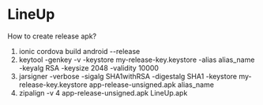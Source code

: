 # LineUp
How to create release apk?
1. ionic cordova build android --release   
2. keytool -genkey -v -keystore my-release-key.keystore -alias alias_name -keyalg RSA -keysize 2048 -validity 10000
3. jarsigner -verbose -sigalg SHA1withRSA -digestalg SHA1 -keystore my-release-key.keystore app-release-unsigned.apk alias_name
4. zipalign -v 4 app-release-unsigned.apk LineUp.apk

